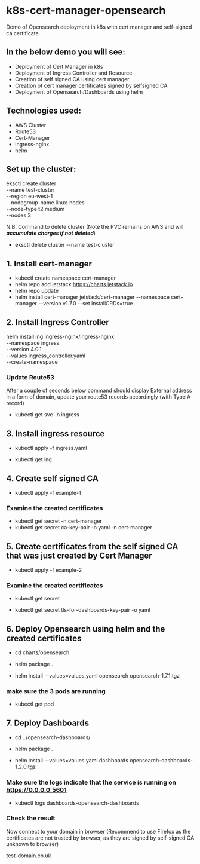 # k8s-cert-manager-opensearch
Demo of Opensearch deployment in k8s with cert manager and self-signed ca certificate

## In the below demo you will see:
 - Deployment of Cert Manager in k8s
 - Deployment of Ingress Controller and Resource
 - Creation of self signed CA using cert manager
 - Creation of cert manager certificates signed by selfsigned CA
 - Deployment of Opensearch/Dashboards using helm

## Technologies used:
 - AWS Cluster
 - Route53
 - Cert-Manager
 - ingress-nginx
 - helm

## Set up the cluster:

eksctl create cluster \
--name test-cluster \
--region eu-west-1 \
--nodegroup-name linux-nodes \
--node-type t2.medium \
--nodes 3

N.B. Command to delete cluster (Note the PVC remains on AWS and will ***accumulate charges if not deleted***)
- eksctl delete cluster --name test-cluster


## 1. Install cert-manager

 - kubectl create namespace cert-manager
 - helm repo add jetstack https://charts.jetstack.io
 - helm repo update
 - helm install cert-manager jetstack/cert-manager --namespace cert-manager --version v1.7.0 --set installCRDs=true

## 2. Install Ingress Controller

helm install ing ingress-nginx/ingress-nginx \
  --namespace ingress \
  --version 4.0.1 \
  --values ingress_controller.yaml \
  --create-namespace



### Update Route53
After a couple of seconds below command should display External address in a form of domain, update your route53 records accordingly (with Type A record)

- kubectl get svc -n ingress


## 3. Install ingress resource

- kubectl apply -f ingress.yaml

- kubectl get ing

## 4. Create self signed CA

- kubectl apply -f example-1

### Examine the created certificates
- kubectl get secret -n cert-manager
- kubectl get secret ca-key-pair -o yaml -n cert-manager

## 5. Create certificates from the self signed CA that was just created by Cert Manager

- kubectl apply -f example-2

### Examine the created certificates

- kubectl get secret

- kubectl get secret tls-for-dashboards-key-pair -o yaml

## 6. Deploy Opensearch using helm and the created certificates 

- cd charts/opensearch

- helm package .

- helm install --values=values.yaml opensearch opensearch-1.7.1.tgz

### make sure the 3 pods are running

- kubectl get pod

## 7. Deploy Dashboards

- cd ../opensearch-dashboards/

- helm package .

- helm install --values=values.yaml dashboards opensearch-dashboards-1.2.0.tgz

### Make sure the logs indicate that the service is running on https://0.0.0.0:5601

- kubectl logs dashboards-opensearch-dashboards

### Check the result
Now connect to your domain in browser (Recommend to use Firefox as the certificates are not trusted by browser, as they are signed by self-signed CA unknown to browser)

test-domain.co.uk
